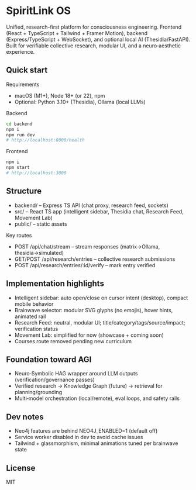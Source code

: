 # SpiritLink OS

Unified, research-first platform for consciousness engineering. Frontend (React + TypeScript + Tailwind + Framer Motion), backend (Express/TypeScript + WebSocket), and optional local AI (Thesidia/FastAPI). Built for verifiable collective research, modular UI, and a neuro‑aesthetic experience.

## Quick start

Requirements
- macOS (M1+), Node 18+ (or 22), npm
- Optional: Python 3.10+ (Thesidia), Ollama (local LLMs)

Backend
```bash
cd backend
npm i
npm run dev
# http://localhost:8000/health
```

Frontend
```bash
npm i
npm start
# http://localhost:3000
```

## Structure
- backend/ – Express TS API (chat proxy, research feed, sockets)
- src/ – React TS app (intelligent sidebar, Thesidia chat, Research Feed, Movement Lab)
- public/ – static assets

Key routes
- POST /api/chat/stream – stream responses (matrix→Ollama, thesidia→simulated)
- GET/POST /api/research/entries – collective research submissions
- POST /api/research/entries/:id/verify – mark entry verified

## Implementation highlights
- Intelligent sidebar: auto open/close on cursor intent (desktop), compact mobile behavior
- Brainwave selector: modular SVG glyphs (no emojis), hover hints, animated rail
- Research Feed: neutral, modular UI; title/category/tags/source/impact; verification status
- Movement Lab: simplified for now (showcase + coming soon)
- Courses route removed pending new curriculum

## Foundation toward AGI
- Neuro‑Symbolic HAG wrapper around LLM outputs (verification/governance passes)
- Verified research → Knowledge Graph (future) → retrieval for planning/grounding
- Multi‑model orchestration (local/remote), eval loops, and safety rails

## Dev notes
- Neo4j features are behind NEO4J_ENABLED=1 (default off)
- Service worker disabled in dev to avoid cache issues
- Tailwind + glassmorphism, minimal animations tuned per brainwave state

## License
MIT